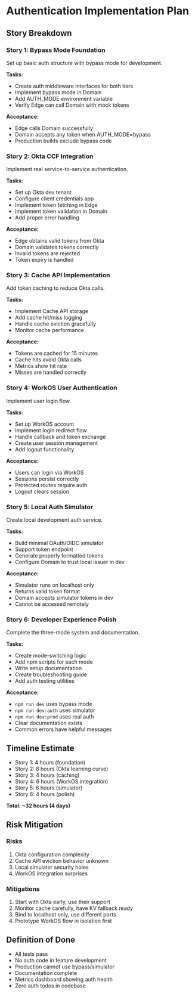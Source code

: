 # Authentication Implementation Plan

## Story Breakdown

### Story 1: Bypass Mode Foundation
Set up basic auth structure with bypass mode for development.

**Tasks:**
- Create auth middleware interfaces for both tiers
- Implement bypass mode in Domain
- Add AUTH_MODE environment variable
- Verify Edge can call Domain with mock tokens

**Acceptance:**
- Edge calls Domain successfully
- Domain accepts any token when AUTH_MODE=bypass
- Production builds exclude bypass code

### Story 2: Okta CCF Integration
Implement real service-to-service authentication.

**Tasks:**
- Set up Okta dev tenant
- Configure client credentials app
- Implement token fetching in Edge
- Implement token validation in Domain
- Add proper error handling

**Acceptance:**
- Edge obtains valid tokens from Okta
- Domain validates tokens correctly
- Invalid tokens are rejected
- Token expiry is handled

### Story 3: Cache API Implementation
Add token caching to reduce Okta calls.

**Tasks:**
- Implement Cache API storage
- Add cache hit/miss logging
- Handle cache eviction gracefully
- Monitor cache performance

**Acceptance:**
- Tokens are cached for 15 minutes
- Cache hits avoid Okta calls
- Metrics show hit rate
- Misses are handled correctly

### Story 4: WorkOS User Authentication
Implement user login flow.

**Tasks:**
- Set up WorkOS account
- Implement login redirect flow
- Handle callback and token exchange
- Create user session management
- Add logout functionality

**Acceptance:**
- Users can login via WorkOS
- Sessions persist correctly
- Protected routes require auth
- Logout clears session

### Story 5: Local Auth Simulator
Create local development auth service.

**Tasks:**
- Build minimal OAuth/OIDC simulator
- Support token endpoint
- Generate properly formatted tokens
- Configure Domain to trust local issuer in dev

**Acceptance:**
- Simulator runs on localhost only
- Returns valid token format
- Domain accepts simulator tokens in dev
- Cannot be accessed remotely

### Story 6: Developer Experience Polish
Complete the three-mode system and documentation.

**Tasks:**
- Create mode-switching logic
- Add npm scripts for each mode
- Write setup documentation
- Create troubleshooting guide
- Add auth testing utilities

**Acceptance:**
- `npm run dev` uses bypass mode
- `npm run dev:auth` uses simulator
- `npm run dev:prod` uses real auth
- Clear documentation exists
- Common errors have helpful messages

## Timeline Estimate

- Story 1: 4 hours (foundation)
- Story 2: 8 hours (Okta learning curve)
- Story 3: 4 hours (caching)
- Story 4: 6 hours (WorkOS integration)
- Story 5: 6 hours (simulator)
- Story 6: 4 hours (polish)

**Total: ~32 hours (4 days)**

## Risk Mitigation

### Risks
1. Okta configuration complexity
2. Cache API eviction behavior unknown
3. Local simulator security holes
4. WorkOS integration surprises

### Mitigations
1. Start with Okta early, use their support
2. Monitor cache carefully, have KV fallback ready
3. Bind to localhost only, use different ports
4. Prototype WorkOS flow in isolation first

## Definition of Done

- All tests pass
- No auth code in feature development
- Production cannot use bypass/simulator
- Documentation complete
- Metrics dashboard showing auth health
- Zero auth todos in codebase
